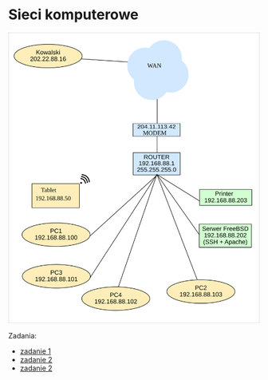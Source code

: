 # Sieci komputerowe

<img src="./imgs/graphviz/network.svg" >

Zadania:


- [zadanie 1](https://github.com/cmsrs/school/blob/main/os_and_networking/networking/task1/README.md)
- [zadanie 2](https://github.com/cmsrs/school/blob/main/os_and_networking/networking/task2/README.md)
- [zadanie 2](https://github.com/cmsrs/school/blob/main/os_and_networking/networking/task3/README.md)
